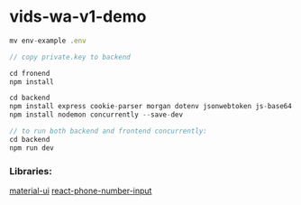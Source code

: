 # vids-wa-v1-demo

```js
mv env-example .env

// copy private.key to backend

cd fronend
npm install

cd backend
npm install express cookie-parser morgan dotenv jsonwebtoken js-base64 axios request
npm install nodemon concurrently --save-dev

// to run both backend and frontend concurrently:
cd backend
npm run dev
```

### Libraries:

[material-ui]()
[react-phone-number-input](https://www.npmjs.com/package/react-phone-number-input)
